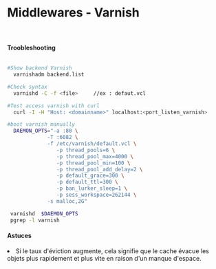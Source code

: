 Middlewares - Varnish
==
<br/>

#### Troobleshooting

```bash

#Show backend Varnish
  varnishadm backend.list

#Check syntax
  varnishd -C -f <file> 	//ex : defaut.vcl

#Test access varnish with curl
  curl -I -H "Host: <domainname>" localhost:<port_listen_varnish>

#boot varnish manually
  DAEMON_OPTS="-a :80 \
             -T :6082 \
             -f /etc/varnish/default.vcl \
                -p thread_pools=6 \
                -p thread_pool_max=4000 \
                -p thread_pool_min=100 \
                -p thread_pool_add_delay=2 \
                -p default_grace=300 \
                -p default_ttl=300 \
                -p ban_lurker_sleep=1 \
                -p sess_workspace=262144 \
             -s malloc,2G"

 varnishd  $DAEMON_OPTS
 pgrep -l varnish

```

#### Astuces

<li> Si le taux d'éviction augmente, cela signifie que le cache évacue les objets plus rapidement et plus vite en raison d'un manque d'espace.
